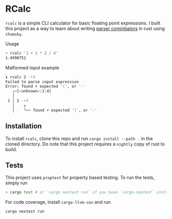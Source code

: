 # RCalc

`rcalc` is a simple CLI calculator for basic floating point expressions. I built this project as a way to learn about writing [parser cominbators](https://en.wikipedia.org/wiki/Parser_combinator) in rust using `chumsky`.

Usage

```sh
> rcalc '1 + 1 * 2 / 4'
1.4998751
```

Malformed input example

```sh
❯ rcalc 2 -+3
Failed to parse input expression
Error: found + expected '(', or '-'
   ╭─[<unknown>:1:4]
   │
 1 │ 2 -+3
   │    ┬
   │    ╰── found + expected '(', or '-'
```

## Installation

To install `rcalc`, clone this repo and run `cargo install --path .` in the cloned directory. Do note that this project requires a `nightly` copy of rust to build.

## Tests

This project uses `proptest` for property based testing. To run the tests, simply run

```sh
> cargo test # or `cargo nextest run` if you have `cargo-nextest` installed
```

For code coverage, install `cargo-llvm-cov` and run

```sh
cargo nextest run
```
